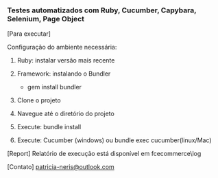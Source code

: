 <h3> Testes automatizados com Ruby, Cucumber, Capybara, Selenium, Page Object </h3>

[Para executar]

Configuração do ambiente necessária:

1. Ruby: instalar versão mais recente 
2. Framework: instalando o Bundler
    - gem install bundler

1. Clone o projeto
2. Navegue até o diretório do projeto
3. Execute: bundle install
3. Execute: Cucumber (windows) ou bundle exec cucumber(linux/Mac) 

[Report] Relatório de execução está disponível em fcecommerce\log

[Contato] patricia-neris@outlook.com
